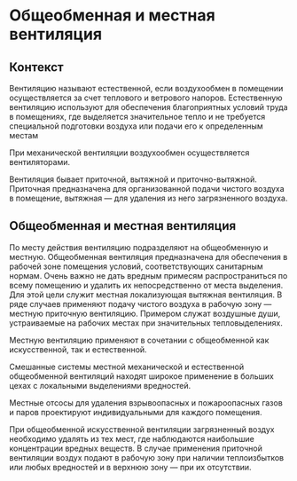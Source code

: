 # Общеобменная и местная вентиляция

## Контекст

Вентиляцию называют естественной, если воздухообмен в помещении осуществляется
за счет теплового и ветрового напоров. Естественную вентиляцию используют для
обеспечения благоприятных условий труда в помещениях, где выделяется
значительное тепло и не требуется специальной подготовки воздуха или подачи его
к определенным местам

При механической вентиляции воздухообмен осуществляется вентиляторами.

Вентиляция бывает приточной, вытяжной и приточно-вытяжной. Приточная
предназначена для организованной подачи чистого воздуха в помещение, вытяжная —
для удаления из него загрязненного воздуха.

## Общеобменная и местная вентиляция

По месту действия вентиляцию подразделяют на общеобменную и местную.
Общеобменная вентиляция предназначена для обеспечения в рабочей зоне помещения
условий, соответствующих санитарным нормам. Очень важно не дать вредным
примесям распространиться по всему помещению и удалить их непосредственно от
места выделения. Для этой цели служит местная локализующая вытяжная вентиляция.
В ряде случаев применяют  подачу чистого воздуха в рабочую зону — местную
приточную вентиляцию. Примером служат воздушные души, устраиваемые на рабочих
местах при значительных тепловыделениях.

Местную вентиляцию применяют в сочетании с общеобменной как искусственной, так
и естественной.

Смешанные системы местной механической и естественной общеобменной вентиляций
находят широкое применение в больших цехах с локальными выделениями вредностей.

Местные отсосы для удаления взрывоопасных и пожароопасных газов и паров
проектируют индивидуальными для каждого помещения.

При общеобменной искусственной вентиляции загрязненный воздух необходимо
удалять из тех мест, где наблюдаются наибольшие концентрации вредных веществ. В
случае применения приточной вентиляции воздух подают в рабочую зону при наличии
теплоизбытков или любых вредностей и в верхнюю зону — при их отсутствии.


